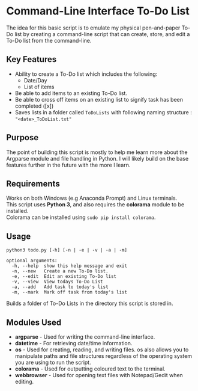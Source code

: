 # Command-Line Interface To-Do List

The idea for this basic script is to emulate my physical pen-and-paper To-Do list by creating a command-line script that
can create, store, and edit a To-Do list from the command-line.

## Key Features
* Ability to create a To-Do list which includes the following:
    * Date/Day
    * List of items
* Be able to add items to an existing To-Do list.
* Be able to cross off items on an existing list to signify task has been completed ([x]) 
* Saves lists in a folder called `ToDoLists` with following naming structure :
    `"<date>_ToDoList.txt"`

## Purpose
The point of building this script is mostly to help me learn more about the Argparse module and file handling in Python.
I will likely build on the base features further in the future with the more I learn.

## Requirements
Works on both Windows (e.g Anaconda Prompt) and Linux terminals.<br>
This script uses **Python 3**, and also requires the **colorama** module to be installed.<br>
Colorama can be installed using ```sudo pip install colorama```.

## Usage
```
python3 todo.py [-h] [-n | -e | -v | -a | -m]

optional arguments:
  -h, --help  show this help message and exit
  -n, --new   Create a new To-Do list.
  -e, --edit  Edit an existing To-Do list
  -v, --view  View todays To-Do List
  -a, --add   Add task to today's list
  -m, --mark  Mark off task from today's list
```
Builds a folder of To-Do Lists in the directory this script is stored in.

## Modules Used
* **argparse**  - Used for writing the command-line interface.
* **datetime** - For retrieving date/time information.
* **os** - Used for creating, reading, and writing files. os also allows you to manipulate paths and file structures
regardless of the operating system you are using to run the script.
* **colorama** - Used for outputting coloured text to the terminal.
* **webbrowser** - Used for opening text files with Notepad/Gedit when editing.

